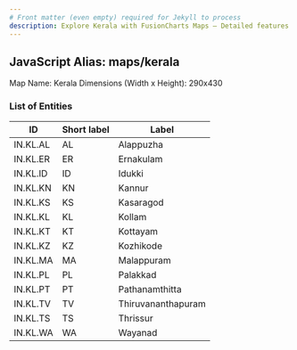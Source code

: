 ```yaml
---
# Front matter (even empty) required for Jekyll to process
description: Explore Kerala with FusionCharts Maps – Detailed features for seamless integration. Try now & enhance your data visualization today! 
---
```


## JavaScript Alias: maps/kerala

Map Name: Kerala
Dimensions (Width x Height): 290x430





### List of Entities

ID | Short label | Label
---|---|---|
IN.KL.AL|AL|Alappuzha
IN.KL.ER|ER|Ernakulam
IN.KL.ID|ID|Idukki
IN.KL.KN|KN|Kannur
IN.KL.KS|KS|Kasaragod
IN.KL.KL|KL|Kollam
IN.KL.KT|KT|Kottayam
IN.KL.KZ|KZ|Kozhikode
IN.KL.MA|MA|Malappuram
IN.KL.PL|PL|Palakkad
IN.KL.PT|PT|Pathanamthitta
IN.KL.TV|TV|Thiruvananthapuram
IN.KL.TS|TS|Thrissur
IN.KL.WA|WA|Wayanad

